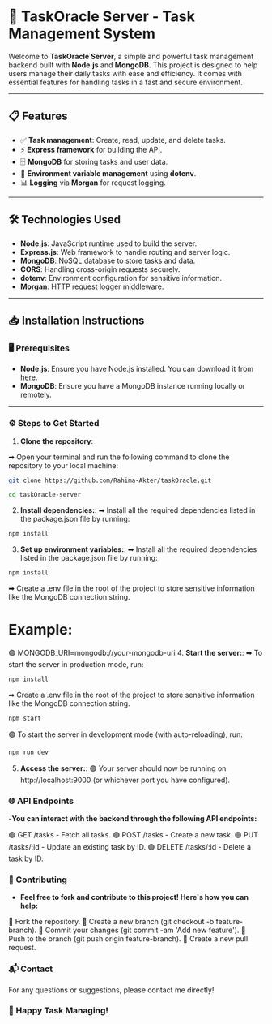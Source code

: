 # 🌿 **TaskOracle Server** - Task Management System

Welcome to **TaskOracle Server**, a simple and powerful task management backend built with **Node.js** and **MongoDB**. This project is designed to help users manage their daily tasks with ease and efficiency. It comes with essential features for handling tasks in a fast and secure environment.

---

## 📋 **Features**

- ✅ **Task management**: Create, read, update, and delete tasks.
- ⚡ **Express framework** for building the API.
- 🗄️ **MongoDB** for storing tasks and user data.
- 🔐 **Environment variable management** using **dotenv**.
- 📊 **Logging** via **Morgan** for request logging.

---

## 🛠️ **Technologies Used**

- **Node.js**: JavaScript runtime used to build the server.
- **Express.js**: Web framework to handle routing and server logic.
- **MongoDB**: NoSQL database to store tasks and data.
- **CORS**: Handling cross-origin requests securely.
- **dotenv**: Environment configuration for sensitive information.
- **Morgan**: HTTP request logger middleware.

---

## 📥 **Installation Instructions**

### 🖥️ **Prerequisites**

- **Node.js**: Ensure you have Node.js installed. You can download it from [here](https://nodejs.org/).
- **MongoDB**: Ensure you have a MongoDB instance running locally or remotely.

---

### ⚙️ **Steps to Get Started**

1. **Clone the repository**:
   
➡ Open your terminal and run the following command to clone the repository to your local machine:
```bash
git clone https://github.com/Rahima-Akter/taskOracle.git
```
```bash
cd taskOracle-server
```
2. **Install dependencies:**:
➡ Install all the required dependencies listed in the package.json file by running:
```bash
npm install
```
3. **Set up environment variables:**:
➡ Install all the required dependencies listed in the package.json file by running:
```bash
npm install
```
➡ Create a .env file in the root of the project to store sensitive information like the MongoDB connection string. 
# Example:
🟢 MONGODB_URI=mongodb://your-mongodb-uri
4. **Start the server:**:
➡ To start the server in production mode, run:
```bash
npm install
```
➡ Create a .env file in the root of the project to store sensitive information like the MongoDB connection string. 
```bash
npm start
```
🟢 To start the server in development mode (with auto-reloading), run:
```bash
npm run dev
```
5. **Access the server:**:
🟢 Your server should now be running on http://localhost:9000 (or whichever port you have configured).

### 🌐 API Endpoints
-**You can interact with the backend through the following API endpoints:**

🟢 GET /tasks - Fetch all tasks.
🟢 POST /tasks - Create a new task.
🟢 PUT /tasks/:id - Update an existing task by ID.
🟢 DELETE /tasks/:id - Delete a task by ID.

### 🤝 Contributing
- **Feel free to fork and contribute to this project! Here's how you can help:**

🔱 Fork the repository.
🔱 Create a new branch (git checkout -b feature-branch).
🔱 Commit your changes (git commit -am 'Add new feature').
🔱 Push to the branch (git push origin feature-branch).
🔱 Create a new pull request.


### 📬 Contact
For any questions or suggestions, please contact me directly!

### 🚀 Happy Task Managing!